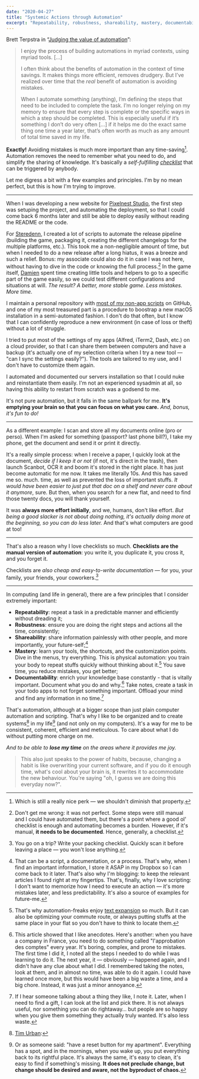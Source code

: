 ```yaml
---
date: "2020-04-27"
title: "Systemic Actions through Automation"
excerpt: "Repeatability, robustness, shareability, mastery, documentability. That's automation, although at a bigger scope than just plain computer automation and scripting. That's why I like to be organized and to create systems in my life. It's a way for me to be consistent, coherent, efficient and meticulous. To care about what I do without putting more charge on me."
---
```


Brett Terpstra in “[Judging the value of automation][article]”:

> I enjoy the process of building automations in myriad contexts, using myriad tools. […]
>
> I often think about the benefits of automation in the context of time savings. It makes things more efficient, removes drudgery. But I’ve realized over time that the _real_ benefit of automation is avoiding mistakes.
>
> When I automate something (anything), I’m defining the steps that need to be included to complete the task. I’m no longer relying on my memory to ensure that every step is complete or the specific ways in which a step should be completed. This is especially useful if it’s something I don’t do very often […] if it helps me do the exact same thing one time a year later, that’s often worth as much as any amount of total time saved in my life.

**Exactly!** Avoiding mistakes is much more important than any time-saving[^1]. Automation removes the need to remember what you need to do, and simplify the sharing of knowledge. It's basically a _self-fulfilling [checklist][book]_ that can be triggered by anybody.

Let me digress a bit with a few examples and principles. I'm by no mean perfect, but this is how I'm trying to improve.

---

When I was developing a new website for [Pixelnest Studio](https://pixelnest.io/), the first step was setuping the project, and automating the deployment, so that I could come back 6 months later and still be able to deploy easily without reading the README or the code.

For [Steredenn](http://steredenn.pixelnest.io), I created a lot of scripts to automate the release pipeline (building the game, packaging it, creating the different changelogs for the multiple platforms, etc.). This took me a non-negligible amount of time, but when I needed to do a new release after a long hiatus, it was a breeze and such a relief. Bonus: my associate could also do it in case I was not here, without having to dive in the code or knowing the full process.[^2] In the game itself, [Damien](https://dmayance.com/) spent time creating little tools and helpers to go to a specific part of the game easily, so we could test different configurations and situations at will. _The result? A better, more stable game. Less mistakes. More time._

I maintain a personal repository with [most of my non-app scripts](https://github.com/solarsailer/dotfiles/) on GitHub, and one of my most treasured part is a procedure to boostrap a new macOS installation in a semi-automated fashion. I don't do that often, but I know that I can confidently reproduce a new environment (in case of loss or theft) without a lot of struggle.

I tried to put most of the settings of my apps (Alfred, iTerm2, Dash, etc.) on a cloud provider, so that I can share them between computers and have a backup (it's actually one of my selection criteria when I try a new tool — "can I sync the settings easily?"). The tools are tailored to my use, and I don't have to customize them again.

I automated and documented our servers installation so that I could nuke and reinstantiate them easily. I'm not an experienced sysadmin at all, so having this ability to restart from scratch was a godsend to me.

It's not pure automation, but it falls in the same ballpark for me. **It's emptying your brain so that you can focus on what you care.** _And, bonus, it's fun to do!_

---

As a different example: I scan and store all my documents online (pro or perso). When I'm asked for something (passport? last phone bill?), I take my phone, get the document and send it or print it directly.

It's a really simple process: when I receive a paper, I quickly look at the document, _decide if I keep it or not_ (if not, it's direct in the trash), then launch Scanbot, OCR it and boom it's stored in the right place. It has just become automatic for me now. It takes me literally 10s. And this has saved me so. much. time, as well as prevented the loss of important stuffs. _It would have been easier to just put that doc on a shelf and never care about it anymore_, sure. But then, when you search for a new flat, and need to find those twenty docs, you will thank yourself.

It was **always more effort initially**, and we, humans, don't like effort. _But being a good slacker is not about doing nothing, it's actually doing more at the beginning, so you can do less later._ And that's what computers are good at too!

---

That's also a reason why I love checklists so much. **Checklists are the manual version of automation**: you write it, you duplicate it, you cross it, and you forget it.

Checklists are _also cheap and easy-to-write documentation_ — for you, your family, your friends, your coworkers.[^3]

---

In computing (and life in general), there are a few principles that I consider extremely important:

- **Repeatability**: repeat a task in a predictable manner and efficiently without dreading it;
- **Robustness**: ensure you are doing the right steps and actions all the time, consistently;
- **Shareability**: share information painlessly with other people, and more importantly, your future-self;[^4]
- **Mastery**: learn your tools, the shortcuts, and the customization points. Dive in the menus, try everything. This is physical automation: you train your body to repeat stuffs quickly without thinking about it.[^5] You save time, you reduce mistakes, you get better;
- **Documentability**: enrich your knowledge base constantly - that is vitally important. Document what you do and why.[^6] Take notes, create a task in your todo apps to not forget something important. Offload your mind and find any information in no time.[^7]

That's automation, although at a bigger scope than just plain computer automation and scripting. That's why I like to be organized and to create systems[^8] in my life[^9] (and not only on my computers). It's a way for me to be consistent, coherent, efficient and meticulous. To care about what I do without putting more charge on me.

_And to be able to **lose my time** on the areas where it provides me joy._


[article]: https://brettterpstra.com/2020/03/16/judging-the-value-of-automation/
[book]: http://atulgawande.com/book/the-checklist-manifesto/

[^1]: Which is still a really nice perk — we shouldn't diminish that property.
[^2]: Don't get me wrong: it was not perfect. Some steps were still manual and I could have automated them, but there's a point where a good ol' checklist is enough and automating becomes a burden. However, if it's manual, **it needs to be documented**. Hence, generally, a checklist.
[^3]: You go on a trip? Write your packing checklist. Quickly scan it before leaving a place — you won't lose anything.
[^4]: That can be a script, a documentation, or a process. That's why, when I find an important information, I store it ASAP in my Dropbox so I can come back to it later. That's also why I'm blogging: to keep the relevant articles I found right at my fingertips. That's, finally, why I love scripting: I don't want to memorize how I need to execute an action — it's more mistakes later, and less predictability. It's also a source of examples for future-me.
[^5]: That's why automation-freaks enjoy [text expansion](https://textexpander.com/) so much. But it can also be optimizing your commute route, or always putting stuffs at the same place in your flat so you don't have to think to locate them.
[^6]: This article showed that I like anecdotes. Here's another: when you have a company in France, you need to do something called "l'approbation des comptes" every year. It's boring, complex, and prone to mistakes. The first time I did it, I noted all the steps I needed to do while I was learning to do it. The next year, it — obviously — happened again, and I didn't have any clue about what I did. I remembered taking the notes, look at them, and in almost no time, was able to do it again. I could have learned once more, but this would have been a big waste a time, and a big chore. Instead, it was just a minor annoyance.
[^7]: If I hear someone talking about a thing they like, I note it. Later, when I need to find a gift, I can look at the list and pick there. It is not always useful, nor something you can do rightaway… but people are so happy when you give them something they actually truly wanted. It's also less waste.
[^8]: [Tim Urban](https://youtu.be/lIW5jBrrsS0?t=857):
  > This also just speaks to the power of habits, because, changing a habit is like overwriting your current software, and if you do it enough time, what's cool about your brain is, it rewrites it to accommodate the new behaviour. You're saying "oh, I guess we are doing this everyday now?".
[^9]: Or as someone said: "have a reset button for my apartment". Everything has a spot, and in the mornings, when you wake up, you put everything back to its rightful place. It's always the same, it's easy to clean, it's easy to find if something's missing. **It does not preclude change, but change should be desired and aware, not the byproduct of chaos.**
